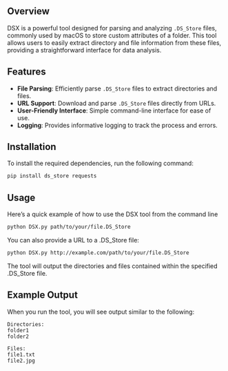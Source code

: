 ## Overview
DSX is a powerful tool designed for parsing and analyzing `.DS_Store` files, commonly used by macOS to store custom attributes of a folder. This tool allows users to easily extract directory and file information from these files, providing a straightforward interface for data analysis.

## Features
- **File Parsing**: Efficiently parse `.DS_Store` files to extract directories and files.
- **URL Support**: Download and parse `.DS_Store` files directly from URLs.
- **User-Friendly Interface**: Simple command-line interface for ease of use.
- **Logging**: Provides informative logging to track the process and errors.

## Installation
To install the required dependencies, run the following command:

```bash
pip install ds_store requests
```

## Usage
Here’s a quick example of how to use the DSX tool from the command line
```bash
python DSX.py path/to/your/file.DS_Store
```
You can also provide a URL to a .DS_Store file:
```bash
python DSX.py http://example.com/path/to/your/file.DS_Store
```
The tool will output the directories and files contained within the specified .DS_Store file.

## Example Output
When you run the tool, you will see output similar to the following:
```
Directories:
folder1
folder2

Files:
file1.txt
file2.jpg
```
